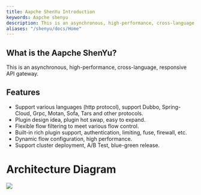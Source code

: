 ```yaml
---
title: Aapche ShenYu Introduction
keywords: Aapche shenyu
description: This is an asynchronous, high-performance, cross-language, responsive API gateway.
aliases: "/shenyu/docs/Home"
---
```


## What is the Aapche ShenYu?

This is an asynchronous, high-performance, cross-language, responsive API gateway.

## Features

* Support various languages (http protocol), support Dubbo, Spring-Cloud, Grpc, Motan, Sofa, Tars and other protocols.
* Plugin design idea, plugin hot swap, easy to expand.
* Flexible flow filtering to meet various flow control.
* Built-in rich plugin support, authentication, limiting, fuse, firewall, etc.
* Dynamic flow configuration, high performance.
* Support cluster deployment, A/B Test, blue-green release.

# Architecture Diagram

![](/img/architecture/shenyu-framework.png)
